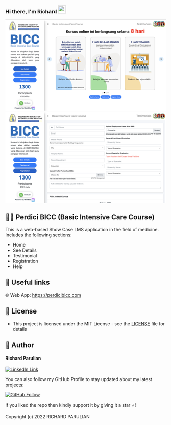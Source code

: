 ### Hi there, I'm  Richard <img src="https://media.giphy.com/media/hvRJCLFzcasrR4ia7z/giphy.gif" height="25px" width="25px">

<img src="https://github.com/richardparulian/dev-perdicibicc/blob/main/assets/perdici-1.png?raw=true">

<img src="https://github.com/richardparulian/dev-perdicibicc/blob/main/assets/perdici-4.png?raw=true">

<br>

## 🧑‍💻 Perdici BICC (Basic Intensive Care Course)
This is a web-based Show Case LMS application in the field of medicine. Includes the following sections:
- Home
- See Details
- Testimonial
- Registration
- Help

## 🔗 Useful links

🌐 Web App: https://perdicibicc.com

## 🔑 License
- This project is licensed under the MIT License - see the [LICENSE](LICENSE.md) file for details

## 🧑 Author

#### Richard Parulian
[![LinkedIn Link](https://img.shields.io/badge/Connect-Richard-blue.svg?logo=linkedin&longCache=true&style=social&label=Connect
)](https://www.linkedin.com/in/richardparulian/)

You can also follow my GitHub Profile to stay updated about my latest projects:

[![GitHub Follow](https://img.shields.io/badge/Connect-Richard-blue.svg?logo=Github&longCache=true&style=social&label=Follow)](https://github.com/richardparulian)

If you liked the repo then kindly support it by giving it a star ⭐!

Copyright (c) 2022 RICHARD PARULIAN
